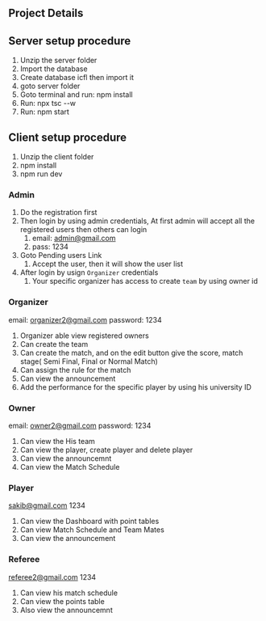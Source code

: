 ## Project Details

<!-- How to run -->
## Server setup procedure
1. Unzip the server folder
2. Import the database
3. Create database icfl then import it
4. goto server folder 
5. Goto terminal and run:  npm install
6. Run: npx tsc --w
7. Run: npm start

## Client setup procedure
1. Unzip the client folder
2. npm install
3. npm run dev

### Admin
1. Do the registration first
2. Then login by using admin credentials, At first admin will accept all the registered users then others can login
   1. email: admin@gmail.com
   2. pass: 1234
3. Goto Pending users Link
   1. Accept the user, then it will show the user list
4. After login by usign `Organizer` credentials
   1. Your specific organizer has access to create `team` by using owner id

### Organizer
email: organizer2@gmail.com
password: 1234
1. Organizer able view registered owners
2. Can create the team
3. Can create the match, and on the edit button give the score, match stage( Semi Final, Final or Normal Match)
4. Can assign the rule for the match
5. Can view the announcement
6. Add the performance for the specific player by using his university ID
   
### Owner
email: owner2@gmail.com
password: 1234
1. Can view the His team
2. Can view the player, create player and delete player
3. Can view the announcemnt 
4. Can view the Match Schedule

### Player
sakib@gmail.com
1234
1. Can view the Dashboard with point tables
2. Can view Match Schedule and Team Mates
3. Can view the announcement

### Referee
referee2@gmail.com
1234
1. Can view his match schedule
2. Can view the points table
3. Also view the announcemnt
